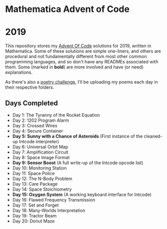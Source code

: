 # Mathematica Advent of Code
# 2019

This repository stores my [Advent Of Code](http:http://adventofcode.com/2019/) solutions for 2019, written in Mathematica.  Some of these solutions are simple one-liners, and others are procedural and not fundamentally different from most other common programming languages, and so don't have any READMEs associated with them.  Some (marked in **bold**) are more involved and have (or need) explanations.

As there's also a [poetry challenge](https://old.reddit.com/r/adventofcode/wiki/poems4progs), I'll be uploading my poems each day in their respective folders.

## Days Completed

* Day 1: The Tyranny of the Rocket Equation
* Day 2: 1202 Program Alarm
* Day 3: Crossed Wires
* Day 4: Secure Container
* **Day 5: Sunny with a Chance of Asteroids** (First instance of the cleaned-up Intcode interpreter)
* Day 6: Universal Orbit Map
* Day 7: Amplification Circuit
* Day 8: Space Image Format
* **Day 9: Sensor Boost** (A full write-up of the Intcode opcode list)
* Day 10: Monitoring Station
* Day 11: Space Police
* Day 12: The N-Body Problem
* Day 13: Care Package
* Day 14: Space Stoichiometry
* **Day 15: Oxygen System** (A working keyboard interface for Intcode)
* Day 16: Flawed Frequency Transmission
* Day 17: Set and Forget
* Day 18: Many-Worlds Interpretation
* Day 19: Tractor Beam
* Day 20: Donut Maze
